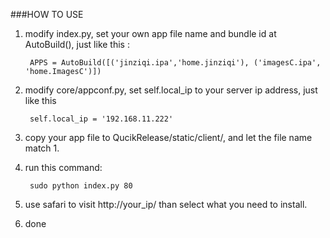 ###HOW TO USE

1. modify index.py, set your own app file name and bundle id at AutoBuild(), just like this :

		APPS = AutoBuild([('jinziqi.ipa','home.jinziqi'), ('imagesC.ipa', 'home.ImagesC')])
	
2. modify core/appconf.py, set self.local_ip to your server ip address, just like this

		self.local_ip = '192.168.11.222'
	
3. copy your app file to QucikRelease/static/client/, and let the file name match 1.

4. run this command:

		sudo python index.py 80
		
5. use safari to visit http://your_ip/ than select what you need to install.

6. done

